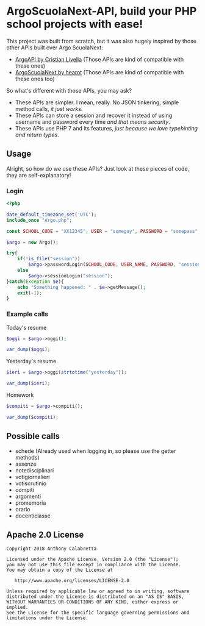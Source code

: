 # ArgoScuolaNext-API, build your PHP school projects with ease!

This project was built from scratch, but it was also hugely inspired by those other APIs built over Argo ScuolaNext:

- [ArgoAPI by Cristian Livella](https://github.com/cristianlivella/ArgoAPI) (Those APIs are kind of compatible with these ones)
- [ArgoScuolaNext by hearot](https://github.com/hearot/ArgoScuolaNext) (Those APIs are kind of compatible with these ones too)

So what's different with those APIs, you may ask?

- These APIs are simpler. I mean, really. No JSON tinkering, simple method calls, _it just works_.
- These APIs can store a session and recover it instead of using username and password every time _and that means security_.
- These APIs use PHP 7 and its features, _just because we love typehinting and return types_.

## Usage

Alright, so how do we use these APIs? Just look at these pieces of code, they are self-explanatory!

### Login

```php
<?php

date_default_timezone_set('UTC');
include_once "Argo.php";

const SCHOOL_CODE = "XX12345", USER = "someguy", PASSWORD = "somepass";

$argo = new Argo();

try{
	if(!is_file("session"))
		$argo->passwordLogin(SCHOOL_CODE, USER_NAME, PASSWORD, "session");
	else
		$argo->sessionLogin("session");
}catch(Exception $e){
	echo "Something happened: " . $e->getMessage();
	exit(-1);
}
```

### Example calls

Today's resume

```php
$oggi = $argo->oggi();

var_dump($oggi);
```

Yesterday's resume

```php
$ieri = $argo->oggi(strtotime("yesterday"));

var_dump($ieri);
```

Homework

```php
$compiti = $argo->compiti();

var_dump($compiti);
```

## Possible calls

- schede (Already used when logging in, so please use the getter methods)
- assenze
- notedisciplinari
- votigiornalieri
- votiscrutinio
- compiti
- argomenti
- promemoria
- orario
- docenticlasse

## Apache 2.0 License

```text
Copyright 2018 Anthony Calabretta

Licensed under the Apache License, Version 2.0 (the "License");
you may not use this file except in compliance with the License.
You may obtain a copy of the License at

   http://www.apache.org/licenses/LICENSE-2.0

Unless required by applicable law or agreed to in writing, software
distributed under the License is distributed on an "AS IS" BASIS,
WITHOUT WARRANTIES OR CONDITIONS OF ANY KIND, either express or implied.
See the License for the specific language governing permissions and
limitations under the License.
```
